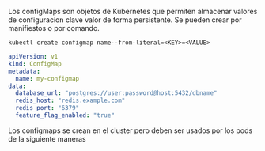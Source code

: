 Los configMaps son objetos de Kubernetes que permiten almacenar valores de configuracion clave valor de forma persistente. Se pueden crear por manifiestos o por comando.

```shell
kubectl create configmap name--from-literal=<KEY>=<VALUE>
```

```yaml
apiVersion: v1
kind: ConfigMap
metadata:
  name: my-configmap
data:
  database_url: "postgres://user:password@host:5432/dbname"
  redis_host: "redis.example.com"
  redis_port: "6379"
  feature_flag_enabled: "true"
```

Los configmaps se crean en el cluster pero deben ser usados por los pods de la siguiente maneras